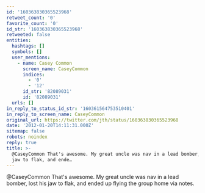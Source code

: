 ```yaml
---
id: '160363830365523968'
retweet_count: '0'
favorite_count: '0'
id_str: '160363830365523968'
retweeted: false
entities:
  hashtags: []
  symbols: []
  user_mentions:
    - name: Casey Common
      screen_name: CaseyCommon
      indices:
        - '0'
        - '12'
      id_str: '82089031'
      id: '82089031'
  urls: []
in_reply_to_status_id_str: '160361564753510401'
in_reply_to_screen_name: CaseyCommon
original_url: https://twitter.com/jth/status/160363830365523968
date: '2012-01-20T14:11:31.000Z'
sitemap: false
robots: noindex
reply: true
title: >-
  @CaseyCommon That's awesome. My great uncle was nav in a lead bomber, lost his
  jaw to flak, and ende…
---
```


@CaseyCommon That's awesome. My great uncle was nav in a lead bomber, lost his jaw to flak, and ended up flying the group home via notes.